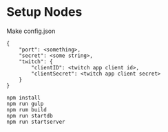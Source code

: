# Setup Nodes

Make config.json

```
{
    "port": <something>,
    "secret": <some string>,
    "twitch": {
        "clientID": <twitch app client id>,
        "clientSecret": <twitch app client secret>
    }
}
```

```
npm install
npm run gulp
npm rum build
npm run startdb
npm run startserver
```